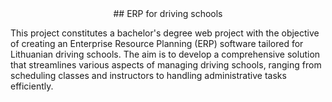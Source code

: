 <div align="center">
## ERP for driving schools
</div>

This project constitutes a bachelor's degree web project with the objective of creating an Enterprise Resource Planning (ERP) software tailored for Lithuanian driving schools. The aim is to develop a comprehensive solution that streamlines various aspects of managing driving schools, ranging from scheduling classes and instructors to handling administrative tasks efficiently.
